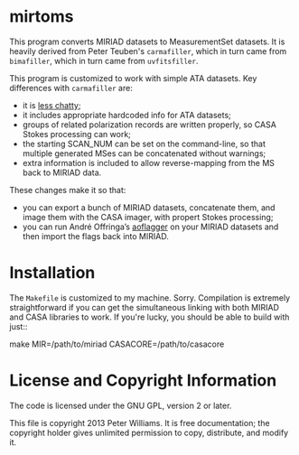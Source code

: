 mirtoms
=======

This program converts MIRIAD datasets to MeasurementSet datasets. It is
heavily derived from Peter Teuben's `carmafiller`, which in turn came from
`bimafiller`, which in turn came from `uvfitsfiller`.

This program is customized to work with simple ATA datasets. Key differences
with `carmafiller` are:

  * it is [less chatty](http://newton.cx/~peter/2012/12/silence-is-golden/);
  * it includes appropriate hardcoded info for ATA datasets;
  * groups of related polarization records are written properly, so
    CASA Stokes processing can work;
  * the starting SCAN_NUM can be set on the command-line, so that multiple
    generated MSes can be concatenated without warnings;
  * extra information is included to allow reverse-mapping from the MS
    back to MIRIAD data.

These changes make it so that:

  * you can export a bunch of MIRIAD datasets, concatenate them, and image
    them with the CASA imager, with propert Stokes processing;
  * you can run André Offringa’s [aoflagger](http://aoflagger.sourceforge.net)
    on your MIRIAD datasets and then import the flags back into MIRIAD.


Installation
============

The `Makefile` is customized to my machine. Sorry. Compilation is
extremely straightforward if you can get the simultaneous linking with both
MIRIAD and CASA libraries to work. If you're lucky, you should be able to
build with just::

   make MIR=/path/to/miriad CASACORE=/path/to/casacore


License and Copyright Information
=================================

The code is licensed under the GNU GPL, version 2 or later.

This file is copyright 2013 Peter Williams. It is free documentation; the
copyright holder gives unlimited permission to copy, distribute, and modify
it.

